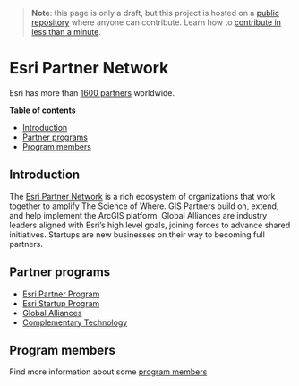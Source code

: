 > **Note**: this page is only a draft, but this project is hosted on a [public repository](https://github.com/hhkaos/awesome-arcgis) where anyone can contribute. Learn how to [contribute in less than a minute](https://github.com/hhkaos/awesome-arcgis/blob/master/CONTRIBUTING.md#contributions).

# Esri Partner Network

Esri has more than [1600 partners](http://www.esri.com/about-esri#who-we-are) worldwide.

<!-- START doctoc generated TOC please keep comment here to allow auto update -->
<!-- DON'T EDIT THIS SECTION, INSTEAD RE-RUN doctoc TO UPDATE -->
**Table of contents**

- [Introduction](#introduction)
- [Partner programs](#partner-programs)
- [Program members](#program-members)

<!-- END doctoc generated TOC please keep comment here to allow auto update -->

## Introduction

The [Esri Partner Network](https://www.esri.com/en-us/about/esri-partner-network/overview) is a rich ecosystem of organizations that work together to amplify The Science of Where. GIS Partners build on, extend, and help implement the ArcGIS platform. Global Alliances are industry leaders aligned with Esri’s high level goals, joining forces to advance shared initiatives. Startups are new businesses on their way to becoming full partners.    

## Partner programs

* [Esri Partner Program](./programs/partner-program/README.md)
* [Esri Startup Program](./programs/startup-program/README.md)
* [Global Alliances](https://www.esri.com/en-us/about/esri-partner-network/our-partners/global-alliances)
* [Complementary Technology](https://www.esri.com/en-us/about/esri-partner-network/our-partners/complementary-technology)

## Program members

Find more information about some [program members](./program-members/README.md)

